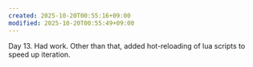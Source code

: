 ```yaml
---
created: 2025-10-20T00:55:16+09:00
modified: 2025-10-20T00:55:49+09:00
---
```


Day 13. Had work. Other than that, added hot-reloading of lua scripts to speed up iteration.
